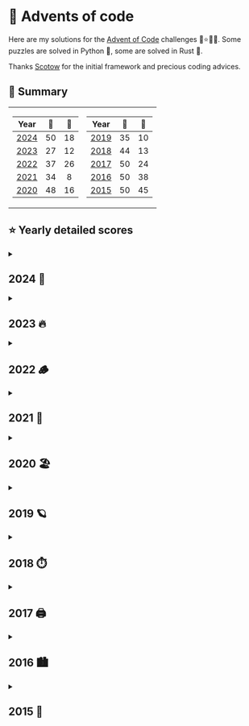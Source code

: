 # 🎁 Advents of code

Here are my solutions for the [Advent of Code](https://adventofcode.com) challenges 🎄⭐🎅🏻.
Some puzzles are solved in Python 🐍, some are solved in Rust 🦀.

Thanks [Scotow](https://github.com/scotow) for the initial framework and precious coding advices.

## 🎄 Summary
<table>
<tr VALIGN = TOP>
<td>

Year          |   🐍   |   🦀  |
:---:         | :---:  | :--: |
[2024](#2024) | 50     | 18
[2023](#2023) | 27     | 12
[2022](#2022) | 37     | 26
[2021](#2021) | 34     | 8 
[2020](#2020) | 48     | 16
</td>
<td>

Year           |   🐍   |   🦀  |
:---:          | :----: | :--: |
[2019](#2019) | 35     | 10
[2018](#2018) | 44     | 13
[2017](#2017) | 50     | 24
[2016](#2016) | 50     | 38
[2015](#2015) | 50     | 45
</td>
</tr> 

</table>


## ⭐ Yearly detailed scores

<details>
    <summary> 
    <a id="2024"><h2>2024 🎂</h2></a>
    </summary>

| Day | Title                                                                           | Python                                                                                    | Rust |
| :-: | :-------------------------------------------------------------------------------| :---------------------------------------------------------------------------------------: | :---------------------------------------------------------------------------------------:|
| 01 | [Historian Hysteria      ](events/2024/01/01.md#day-1-historian-hysteria)        | [⭐⭐](https://github.com/baptistecottier/advents-of-code/tree/main/events/2024/01/01.py) | [⭐⭐](https://github.com/baptistecottier/advents-of-code/tree/main/events/2024/01/01.rs) |
| 02 | [Red-Nosed Reports       ](events/2024/02/02.md#day-2-red-nosed-reports)         | [⭐⭐](https://github.com/baptistecottier/advents-of-code/tree/main/events/2024/02/02.py) | [⭐⭐](https://github.com/baptistecottier/advents-of-code/tree/main/events/2024/02/02.rs) |
| 03 | [Mull It Over            ](events/2024/03/03.md#day-3-mull-it-over)              | [⭐⭐](https://github.com/baptistecottier/advents-of-code/tree/main/events/2024/03/03.py) | [⭐⭐](https://github.com/baptistecottier/advents-of-code/tree/main/events/2024/03/03.rs) |
| 04 | [Ceres Search            ](events/2024/04/04.md#day-4-ceres-search)              | [⭐⭐](https://github.com/baptistecottier/advents-of-code/tree/main/events/2024/04/04.py) | [⭐⭐](https://github.com/baptistecottier/advents-of-code/tree/main/events/2024/04/04.rs) |
| 05 | [Print Queue             ](events/2024/05/05.md#day-5-print-queue)               | [⭐⭐](https://github.com/baptistecottier/advents-of-code/tree/main/events/2024/05/05.py) | [⭐⭐](https://github.com/baptistecottier/advents-of-code/tree/main/events/2024/05/05.rs) |
| 06 | [Guard Gallivant         ](events/2024/06/06.md#day-6-guard-gallivant)           | [⭐⭐](https://github.com/baptistecottier/advents-of-code/tree/main/events/2024/06/06.py) |
| 07 | [Bridge Repair           ](events/2024/07/07.md#day-7-bridge-repair)             | [⭐⭐](https://github.com/baptistecottier/advents-of-code/tree/main/events/2024/07/07.py) |
| 08 | [Resonant Collinearity   ](events/2024/08/08.md#day-8-resonant-collinearity)     | [⭐⭐](https://github.com/baptistecottier/advents-of-code/tree/main/events/2024/08/08.py) | [⭐⭐](https://github.com/baptistecottier/advents-of-code/tree/main/events/2024/08/08.rs) |
| 09 | [Disk Fragmenter         ](events/2024/09/09.md#day-9-disk-fragmenter)           | [⭐⭐](https://github.com/baptistecottier/advents-of-code/tree/main/events/2024/09/09.py) |
| 10 | [Hoof It                 ](events/2024/10/10.md#day-10-hoof-it)                  | [⭐⭐](https://github.com/baptistecottier/advents-of-code/tree/main/events/2024/10/10.py) |
| 11 | [Plutonian Pebbles       ](events/2024/11/11.md#day-11-plutonian-pebbles)        | [⭐⭐](https://github.com/baptistecottier/advents-of-code/tree/main/events/2024/11/11.py) | [⭐⭐](https://github.com/baptistecottier/advents-of-code/tree/main/events/2024/11/11.rs) |
| 12 | [Garden Groups           ](events/2024/12/12.md#day-12-garden-groups)            | [⭐⭐](https://github.com/baptistecottier/advents-of-code/tree/main/events/2024/12/12.py) |
| 13 | [Claw Contrapion         ](events/2024/13/13.md#day-13-claw-contraption)         | [⭐⭐](https://github.com/baptistecottier/advents-of-code/tree/main/events/2024/13/13.py) | [⭐⭐](https://github.com/baptistecottier/advents-of-code/tree/main/events/2024/13/13.rs) |
| 14 | [Restroom Redoubt        ](events/2024/14/14.md#day-14-restroom-redoubt)         | [⭐⭐](https://github.com/baptistecottier/advents-of-code/tree/main/events/2024/14/14.py) | [⭐⭐](https://github.com/baptistecottier/advents-of-code/tree/main/events/2024/14/14.rs) |
| 15 | [Warehouse Woes          ](events/2024/15/15.md#day-15-warehouse-woes)           | [⭐⭐](https://github.com/baptistecottier/advents-of-code/tree/main/events/2024/15/15.py) |
| 16 | [Reindeer Maze           ](events/2024/16/16.md#day-16-reindeer-maze)            | [⭐⭐](https://github.com/baptistecottier/advents-of-code/tree/main/events/2024/16/16.py) |
| 17 | [Chronospatial Computer  ](events/2024/17/17.md#day-17-chronospatial-computer)   | [⭐⭐](https://github.com/baptistecottier/advents-of-code/tree/main/events/2024/17/17.py) |
| 18 | [RAM Run                 ](events/2024/18/18.md#day-18-ram-run)                  | [⭐⭐](https://github.com/baptistecottier/advents-of-code/tree/main/events/2024/18/18.py) |
| 19 | [Linen Layout            ](events/2024/19/19.md#day-19-linen-layout)             | [⭐⭐](https://github.com/baptistecottier/advents-of-code/tree/main/events/2024/19/19.py) |
| 20 | [Race Condition          ](events/2024/20/20.md#day-20-race-condition)           | [⭐⭐](https://github.com/baptistecottier/advents-of-code/tree/main/events/2024/20/20.py) |
| 21 | [Keypad Conudrum         ](events/2024/21/21.md#day-21-keypad-conundrum)         | [⭐⭐](https://github.com/baptistecottier/advents-of-code/tree/main/events/2024/21/21.py) |
| 22 | [Monkey Market           ](events/2024/22/22.md#day-22-monkey-market)            | [⭐⭐](https://github.com/baptistecottier/advents-of-code/tree/main/events/2024/22/22.py) |
| 23 | [LAN Party               ](events/2024/23/23.md#day-23-lan-party)                | [⭐⭐](https://github.com/baptistecottier/advents-of-code/tree/main/events/2024/23/23.py) |
| 24 | [Crossed Wires           ](events/2024/24/24.md#day-24-crossed-wires)            | [⭐⭐](https://github.com/baptistecottier/advents-of-code/tree/main/events/2024/24/24.py) |
| 25 | [Code Chronicle          ](events/2024/25/25.md#day-25-code-chronicle)           | [⭐⭐](https://github.com/baptistecottier/advents-of-code/tree/main/events/2024/25/25.py) |

</details>

<details>
    <summary> 
    <a id="2023"><h2>2023 🔥 </h2></a>
    </summary>

| Day | Title                                                                                            |                                         Python                                         |                                          Rust                                          |
| :-: | :----------------------------------------------------------------------------------------------- | :------------------------------------------------------------------------------------: | :------------------------------------------------------------------------------------: |
| 01 | [Trebuchet?!                          ](events/2023/01/01.md#day-1-trebuchet)                       | [⭐⭐](https://github.com/baptistecottier/advents-of-code/tree/main/events/2023/01/01.py) | [⭐⭐](https://github.com/baptistecottier/advents-of-code/tree/main/events/2023/01/01.rs) |
| 02 | [Cube Conundrum                       ](events/2023/02/02.md#day-2-cube-conundrum)                  | [⭐⭐](https://github.com/baptistecottier/advents-of-code/tree/main/events/2023/02/02.py) | [⭐⭐](https://github.com/baptistecottier/advents-of-code/tree/main/events/2023/02/02.rs) |
| 03 | [Gear Ratios                          ](events/2023/03/03.md#day-3-gear-ratios)                     | [⭐⭐](https://github.com/baptistecottier/advents-of-code/tree/main/events/2023/03/03.py) |                                                                                        |
| 04 | [Scratchcards                         ](events/2023/04/04.md#day-4-scratchcards)                    | [⭐⭐](https://github.com/baptistecottier/advents-of-code/tree/main/events/2023/04/04.py) | [⭐⭐](https://github.com/baptistecottier/advents-of-code/tree/main/events/2023/04/04.rs) |
| 05 | [If You Give A Seed A Fertilizer&emsp;](events/2023/05/05.md#day-5-if-you-give-a-seed-a-fertilizer) | [⭐⭐](https://github.com/baptistecottier/advents-of-code/tree/main/events/2023/05/05.py) |                                                                                        |
| 06 | [Wait For It                          ](events/2023/06/06.md#day-6-wait-for-it)                     | [⭐⭐](https://github.com/baptistecottier/advents-of-code/tree/main/events/2023/06/06.py) | [⭐⭐](https://github.com/baptistecottier/advents-of-code/tree/main/events/2023/06/06.rs) |
| 07 | [Camel Cards                          ](events/2023/07/07.md#day-7-camel-cards)                     | [⭐⭐](https://github.com/baptistecottier/advents-of-code/tree/main/events/2023/07/07.py) | [⭐⭐](https://github.com/baptistecottier/advents-of-code/tree/main/events/2023/07/07.rs) |
| 08 | [Haunted Wasteland                    ](events/2023/08/08.md#day-8-haunted-wasteland)               | [⭐⭐](https://github.com/baptistecottier/advents-of-code/tree/main/events/2023/08/08.py) |                                                                                        |
| 09 | [Mirage Maintenance                   ](events/2023/09/09.md#day-9-mirage-maintenance)              | [⭐⭐](https://github.com/baptistecottier/advents-of-code/tree/main/events/2023/09/09.py) | [⭐⭐](https://github.com/baptistecottier/advents-of-code/tree/main/events/2023/09/09.rs) |
| 10 | [Pipe Maze                            ](events/2023/10/10.md#day-10-pipe-maze)                      | [⭐⭐](https://github.com/baptistecottier/advents-of-code/tree/main/events/2023/10/10.py) |                                                                                        |
| 11 | [Cosmic Expansion                     ](events/2023/11/11.md#day-11-cosmic-expansion)               | [⭐⭐](https://github.com/baptistecottier/advents-of-code/tree/main/events/2023/11/11.py) |                                                                                        |
| 12 | [Hot Springs                          ](events/2023/12/12.md#day-12-hot-springs)                    | [⭐  ](https://github.com/baptistecottier/advents-of-code/tree/main/events/2023/12/12.py) |                                                                                        |
| 13 | [Point of Incidence                   ](events/2023/13/13.md#day-13-point-of-incidence)             | [⭐⭐](https://github.com/baptistecottier/advents-of-code/tree/main/events/2023/13/13.py) |                                                                                        |
| 14 | [Parabolic Reflector Dish             ](events/2023/14/14.md#day-14-parabolic-reflector-dish)       | [⭐⭐](https://github.com/baptistecottier/advents-of-code/tree/main/events/2023/14/14.py) |                                                                                        |
| 15 | [Lens Library                         ](events/2023/15/15.md#day-15-lens-library)                   | [⭐⭐](https://github.com/baptistecottier/advents-of-code/tree/main/events/2023/15/15.py) | [⭐⭐](https://github.com/baptistecottier/advents-of-code/tree/main/events/2023/15/15.rs) |
| 16 | [The Floor Will Be Lava               ](events/2023/16/16.md#day-16-the-floor-will-be-lava)         | [⭐⭐](https://github.com/baptistecottier/advents-of-code/tree/main/events/2023/16/16.py) |                                                                                        |
| 17 | Clumsy Crucible                                                                                  |                                                                                        |                                                                                        |
| 18 | [Lavaduct Lagoon                      ](events/2023/18/18.md#day-18-lavaduct-lagoon)                | [⭐  ](https://github.com/baptistecottier/advents-of-code/tree/main/events/2023/18/18.py) |                                                                                        |
| 19 | [Aplenty                              ](events/2023/19/19.md#day-19-aplenty)                        | [⭐  ](https://github.com/baptistecottier/advents-of-code/tree/main/events/2023/19/19.py) |                                                                                        |
| 20 | Pulse Propagation                                                                                |                                                                                        |                                                                                        |
| 21 | Step Counter                                                                                     |                                                                                        |                                                                                        |
| 22 | Sand Slabs                                                                                       |                                                                                        |                                                                                        |
| 23 | A Long Walk                                                                                      |                                                                                        |                                                                                        |
| 24 | [Never Tell Me The Odds               ](events/2023/24/24.md#day-24-never-tell-me-the-odds)         | [⭐  ](https://github.com/baptistecottier/advents-of-code/tree/main/events/2023/24/24.py) |                                                                                        |
| 25 | Snowverload                                                                                      |                                                                                        |                                                                                        |

</details>

<details>
    <summary> 
    <a id="2022"><h2>2022 🪵 </h2></a>
    </summary>

| Day | Title                                                                               |                                         Python                                         |                                          Rust                                          |
| :-: | :---------------------------------------------------------------------------------- | :------------------------------------------------------------------------------------: | :------------------------------------------------------------------------------------: |
| 01 | [Calorie Counting            ](events/2022/01/01.md#day-1-calorie-counting)          | [⭐⭐](https://github.com/baptistecottier/advents-of-code/tree/main/events/2022/01/01.py) | [⭐⭐](https://github.com/baptistecottier/advents-of-code/tree/main/events/2022/01/01.rs) |
| 02 | [Rock Paper Scissors         ](events/2022/02/02.md#day-2-rock-paper-scissors)       | [⭐⭐](https://github.com/baptistecottier/advents-of-code/tree/main/events/2022/02/02.py) | [⭐⭐](https://github.com/baptistecottier/advents-of-code/tree/main/events/2022/02/02.rs) |
| 03 | [Rucksack Reorganization     ](events/2022/03/03.md#day-3-rucksack-reorganization)   | [⭐⭐](https://github.com/baptistecottier/advents-of-code/tree/main/events/2022/03/03.py) | [⭐⭐](https://github.com/baptistecottier/advents-of-code/tree/main/events/2022/03/03.rs) |
| 04 | [Camp Cleanup                ](events/2022/04/04.md#day-4-camp-cleanup)              | [⭐⭐](https://github.com/baptistecottier/advents-of-code/tree/main/events/2022/04/04.py) | [⭐⭐](https://github.com/baptistecottier/advents-of-code/tree/main/events/2022/04/04.rs) |
| 05 | [Supply Stacks               ](events/2022/05/05.md#day-5-supply-stacks)             | [⭐⭐](https://github.com/baptistecottier/advents-of-code/tree/main/events/2022/05/05.py) | [⭐⭐](https://github.com/baptistecottier/advents-of-code/tree/main/events/2022/05/05.rs) |
| 06 | [Tuning Trouble              ](events/2022/06/06.md#day-6-tuning-trouble)            | [⭐⭐](https://github.com/baptistecottier/advents-of-code/tree/main/events/2022/06/06.py) | [⭐⭐](https://github.com/baptistecottier/advents-of-code/tree/main/events/2022/06/06.rs) |
| 07 | [No Space Left On Device     ](events/2022/07/07.md#day-7-no-space-left-on-device)   | [⭐⭐](https://github.com/baptistecottier/advents-of-code/tree/main/events/2022/07/07.py) | [⭐⭐](https://github.com/baptistecottier/advents-of-code/tree/main/events/2022/07/07.rs) |
| 08 | [Treetop Tree House          ](events/2022/08/08.md#day-8-treetop-tree-house)        | [⭐⭐](https://github.com/baptistecottier/advents-of-code/tree/main/events/2022/08/08.py) |                                                                                        |
| 09 | [Rope Bridge                 ](events/2022/09/09.md#day-9-rope-bridge)               | [⭐⭐](https://github.com/baptistecottier/advents-of-code/tree/main/events/2022/09/09.py) | [⭐⭐](https://github.com/baptistecottier/advents-of-code/tree/main/events/2022/09/09.rs) |
| 10 | [Cathode-Ray Tube            ](events/2022/10/10.md#day-10-cathode-ray-tube)         | [⭐⭐](https://github.com/baptistecottier/advents-of-code/tree/main/events/2022/10/10.py) | [⭐⭐](https://github.com/baptistecottier/advents-of-code/tree/main/events/2022/10/10.rs) |
| 11 | [Monkey in the Middle        ](events/2022/11/11.md#day-11-monkey-in-the-middle)     | [⭐⭐](https://github.com/baptistecottier/advents-of-code/tree/main/events/2022/11/11.py) | [⭐⭐](https://github.com/baptistecottier/advents-of-code/tree/main/events/2022/11/11.rs) |
| 12 | [Hill Climbing Algorithm     ](events/2022/12/12.md#day-12-hill-climbing-algorithm)  | [⭐⭐](https://github.com/baptistecottier/advents-of-code/tree/main/events/2022/12/12.py) | [⭐⭐](https://github.com/baptistecottier/advents-of-code/tree/main/events/2022/12/12.rs) |
| 13 | [Distress Signal             ](events/2022/13/13.md#day-13-distress-signal)          | [⭐⭐](https://github.com/baptistecottier/advents-of-code/tree/main/events/2022/13/13.py) |                                                                                        |
| 14 | [Regolith Reservoir          ](events/2022/14/14.md#day-14-regolith-reservoir)       | [⭐⭐](https://github.com/baptistecottier/advents-of-code/tree/main/events/2022/14/14.py) | [⭐⭐](https://github.com/baptistecottier/advents-of-code/tree/main/events/2022/14/14.rs) |
| 15 | [Beacon Exclusion Zone       ](events/2022/15/15.md#day-15-beacon-exclusion-zone)    | [⭐⭐](https://github.com/baptistecottier/advents-of-code/tree/main/events/2022/15/15.py) |                                                                                        |
| 16 | Proboscidea Volcanium                                                                |                                                                                        |                                                                                        |
| 17 | Pyroclastic Flow                                                                     |                                                           |                                                                                        |
| 18 | [Boiling Boulders            ](events/2022/18/18.md#day-18-boiling-boulders)         | [⭐  ](https://github.com/baptistecottier/advents-of-code/tree/main/events/2022/18/18.py) |                                                                                        |
| 19 | Not Enough Minerals                                                                  |                                                                                      |                                                                                        |
| 20 | [Grove Positioning System    ](events/2022/20/20.md#day-20-grove-positioning-system) | [⭐⭐](https://github.com/baptistecottier/advents-of-code/tree/main/events/2022/20/20.py) |                                                                                        |
| 21 | [Monkey Math                 ](events/2022/21/21.md#day-21-monkey-math)              | [⭐⭐](https://github.com/baptistecottier/advents-of-code/tree/main/events/2022/21/21.py) |                                                                                        |
| 22 | Monkey Map                                                                           |                                                                                      |                                                                                        |
| 23 | [Unstable Diffusion          ](events/2022/23/23.md#day-23-unstable-diffusion)       | [⭐⭐](https://github.com/baptistecottier/advents-of-code/tree/main/events/2022/23/23.py) |                                                                                        |
| 24 | Blizzard Basin                                                                       |                                                                                      |                                                                                        |
| 25 | [Full of Hot Air             ](events/2022/25/25.md#day-25-full-of-hot-air)          | [⭐  ](https://github.com/baptistecottier/advents-of-code/tree/main/events/2022/25/25.py) |                                                                                        |

</details>

<details>
    <summary> 
    <a id="2021"><h2>2021 🪸</h2></a>
    </summary>

| Day | Title                                                                           |                                         Python                                            |                                          Rust                                          |
| :-: | :------------------------------------------------------------------------------ | :------------------------------------------------------------------------------------:    | :------------------------------------------------------------------------------------: |
| 01 | [Sonar Sweep               ](events/2021/01/01.md#day-1-sonar-sweep)             | [⭐⭐](https://github.com/baptistecottier/advents-of-code/tree/main/events/2021/01/01.py) | [⭐⭐](https://github.com/baptistecottier/advents-of-code/tree/main/events/2021/01/01.rs) |
| 02 | [Dive!                     ](events/2021/02/02.md#day-2-dive)                    | [⭐⭐](https://github.com/baptistecottier/advents-of-code/tree/main/events/2021/02/02.py) | [⭐⭐](https://github.com/baptistecottier/advents-of-code/tree/main/events/2021/02/02.rs) |
| 03 | [Binary Diagnostic         ](events/2021/03/03.md#day-3-binary-diagnostic)       | [⭐⭐](https://github.com/baptistecottier/advents-of-code/tree/main/events/2021/03/03.py) |                                                                                        |
| 04 | [Giant Squid               ](events/2021/04/04.md#day-4-giant-squid)             | [⭐⭐](https://github.com/baptistecottier/advents-of-code/tree/main/events/2021/04/04.py) |                                                                                        |
| 05 | [Hydrothermal Venture      ](events/2021/05/05.md#day-5-hydrothermal-venture)    | [⭐⭐](https://github.com/baptistecottier/advents-of-code/tree/main/events/2021/05/05.py) |                                                                                        |
| 06 | [Lanternfish               ](events/2021/06/06.md#day-6-lanternfish)             | [⭐⭐](https://github.com/baptistecottier/advents-of-code/tree/main/events/2021/06/06.py) | [⭐⭐](https://github.com/baptistecottier/advents-of-code/tree/main/events/2021/06/06.rs) |
| 07 | [The Treachery of Whales   ](events/2021/07/07.md#day-7-the-treachery-of-whales) | [⭐⭐](https://github.com/baptistecottier/advents-of-code/tree/main/events/2021/07/07.py) | [⭐⭐](https://github.com/baptistecottier/advents-of-code/tree/main/events/2021/07/07.rs) |
| 08 | [Seven Segment Search      ](events/2021/08/08.md#day-8-seven-segment-search)    | [⭐⭐](https://github.com/baptistecottier/advents-of-code/tree/main/events/2021/08/08.py) |                                                                                        |
| 09 | [Smoke Basin               ](events/2021/09/09.md#day-9-smoke-basin)             | [⭐⭐](https://github.com/baptistecottier/advents-of-code/tree/main/events/2021/09/09.py) |                                                                                        |
| 10 | [Syntax Scoring            ](events/2021/10/10.md#day-10-syntax-scoring)         | [⭐⭐](https://github.com/baptistecottier/advents-of-code/tree/main/events/2021/10/10.py) |                                                                                        |
| 11 | [Dumbo Octopus             ](events/2021/11/11.md#day-11-dumbo-octopus)          | [⭐⭐](https://github.com/baptistecottier/advents-of-code/tree/main/events/2021/11/11.py) |                                                                                        |
| 12 | [Passage Pathing           ](events/2021/12/12.md#day-12-passage-pathing)        | [⭐⭐](https://github.com/baptistecottier/advents-of-code/tree/main/events/2021/12/12.py) |                                                                                        |
| 13 | [Transparent Origami       ](events/2021/13/13.md#day-13-transparent-origami)    | [⭐⭐](https://github.com/baptistecottier/advents-of-code/tree/main/events/2021/13/13.py) |                                                                                        |
| 14 | [Extended Polymerization   ](events/2021/14/14.md#day-14-extended-polymerization)| [⭐⭐](https://github.com/baptistecottier/advents-of-code/tree/main/events/2021/14/14.py) |                                                                                        |
| 15 | [Chiton                    ](events/2021/15/15.md#day-15-chiton)                 | [⭐⭐](https://github.com/baptistecottier/advents-of-code/tree/main/events/2021/15/15.py) |                                                                                        |
| 16 | Packet Decoder                                                                   |                                                                                           |                                                                                        |
| 17 | [Trick Shot                ](events/2021/17/17.md#day-17-trick-shot)             | [⭐⭐](https://github.com/baptistecottier/advents-of-code/tree/main/events/2021/17/17.py) |                                                                                        |
| 18 | Snailfish                                                                        |                                                                                           |                                                                                        |
| 19 | Beacon Scanner                                                                   |                                                                                           |                                                                                        |
| 20 | Trench Map                                                                       |                                                                                           |                                                                                        |
| 21 | Dirac Dice                                                                       |                                                                                           |                                                                                        |
| 22 | Reactor Reboot                                                                   |                                                                                           |                                                                                        |
| 23 | Amphipod                                                                         |                                                                                           |                                                                                        |
| 24 | Arithmetic Logic Unit                                                            |                                                                                           |                                                                                        |
| 25 | [Sea Cucumber            ](events/2021/25/25.md#day-25-sea-cucumber)             | [⭐⭐](https://github.com/baptistecottier/advents-of-code/tree/main/events/2021/17/17.py)                                                                                       |                                                                                        |

</details>

<details>
    <summary> 
    <a id="2020"><h2> 2020 🏖️</h2></a>
    </summary>

| Day | Title                                                                          |                                         Python                                         |                                          Rust                                          |
| :-: | :----------------------------------------------------------------------------- | :------------------------------------------------------------------------------------: | :------------------------------------------------------------------------------------: |
| 01 | [Report Repair             ](events/2020/01/01.md#day-1-report-repair)            | [⭐⭐](https://github.com/baptistecottier/advents-of-code/tree/main/events/2020/01/01.py) | [⭐⭐](https://github.com/baptistecottier/advents-of-code/tree/main/events/2020/01/01.rs) |
| 02 | [Password Philosophy       ](events/2020/02/02.md#day-2-password-philosophy)      | [⭐⭐](https://github.com/baptistecottier/advents-of-code/tree/main/events/2020/02/02.py) | [⭐⭐](https://github.com/baptistecottier/advents-of-code/tree/main/events/2020/02/02.rs) |
| 03 | [Toboggan Trajectory       ](events/2020/03/03.md#day-3-toboggan-trajectory)      | [⭐⭐](https://github.com/baptistecottier/advents-of-code/tree/main/events/2020/03/03.py) | [⭐⭐](https://github.com/baptistecottier/advents-of-code/tree/main/events/2020/03/03.rs) |
| 04 | [Passport Processing       ](events/2020/04/04.md#day-4-passport-processing)      | [⭐⭐](https://github.com/baptistecottier/advents-of-code/tree/main/events/2020/04/04.py) | [⭐⭐](https://github.com/baptistecottier/advents-of-code/tree/main/events/2020/04/04.rs) |
| 05 | [Binary Boarding           ](events/2020/05/05.md#day-5-binary-boarding)          | [⭐⭐](https://github.com/baptistecottier/advents-of-code/tree/main/events/2020/05/05.py) | [⭐⭐](https://github.com/baptistecottier/advents-of-code/tree/main/events/2020/05/05.rs) |
| 06 | [Custom Customs            ](events/2020/06/06.md#day-6-custom-customs)           | [⭐⭐](https://github.com/baptistecottier/advents-of-code/tree/main/events/2020/06/06.py) | [⭐⭐](https://github.com/baptistecottier/advents-of-code/tree/main/events/2020/06/06.rs) |
| 07 | [Handy Haversacks          ](events/2020/07/07.md#day-7-handy-haversacks)         | [⭐⭐](https://github.com/baptistecottier/advents-of-code/tree/main/events/2020/07/07.py) | [⭐⭐](https://github.com/baptistecottier/advents-of-code/tree/main/events/2020/07/07.rs) |
| 08 | [Handheld Halting          ](events/2020/08/08.md#day-8-handheld-halting)         | [⭐⭐](https://github.com/baptistecottier/advents-of-code/tree/main/events/2020/08/08.py) | [⭐⭐](https://github.com/baptistecottier/advents-of-code/tree/main/events/2020/08/08.rs) |
| 09 | [Encoding Error            ](events/2020/09/09.md#day-9-encoding-error)           | [⭐⭐](https://github.com/baptistecottier/advents-of-code/tree/main/events/2020/09/09.py) |                                                                                        |
| 10 | [Adapter Array             ](events/2020/10/10.md#day-10-adapter-array)           | [⭐⭐](https://github.com/baptistecottier/advents-of-code/tree/main/events/2020/10/10.py) |                                                                                        |
| 11 | [Seating System            ](events/2020/11/11.md#day-11-seating-system)          | [⭐⭐](https://github.com/baptistecottier/advents-of-code/tree/main/events/2020/11/11.py) |                                                                                        |
| 12 | [Rain Risk                 ](events/2020/12/12.md#day-12-rain-risk)               | [⭐⭐](https://github.com/baptistecottier/advents-of-code/tree/main/events/2020/12/12.py) |                                                                                        |
| 13 | [Shuttle Search            ](events/2020/13/13.md#day-13-shuttle-search)          | [⭐⭐](https://github.com/baptistecottier/advents-of-code/tree/main/events/2020/13/13.py) |                                                                                        |
| 14 | [Docking Data              ](events/2020/14/14.md#day-14-docking-data)            | [⭐⭐](https://github.com/baptistecottier/advents-of-code/tree/main/events/2020/14/14.py) |                                                                                        |
| 15 | [Rambunctious Recitation   ](events/2020/15/15.md#day-15-rambunctious-recitation) | [⭐⭐](https://github.com/baptistecottier/advents-of-code/tree/main/events/2020/15/15.py) |                                                                                        |
| 16 | [Ticket Translation        ](events/2020/16/16.md#day-16-ticket-translation)      | [⭐⭐](https://github.com/baptistecottier/advents-of-code/tree/main/events/2020/16/16.py) |                                                                                        |
| 17 | [Conway Cubes              ](events/2020/17/17.md#day-17-conway-cubes)            | [⭐⭐](https://github.com/baptistecottier/advents-of-code/tree/main/events/2020/17/17.py) |                                                                                        |
| 18 | [Operation Order           ](events/2020/18/18.md#day-18-operation-order)         | [⭐⭐](https://github.com/baptistecottier/advents-of-code/tree/main/events/2020/18/18.py) |                                                                                        |
| 19 | [Monster Messages          ](events/2020/19/19.md#day-19-monster-messages)        | [⭐⭐](https://github.com/baptistecottier/advents-of-code/tree/main/events/2020/19/19.py) |                                                                                        |
| 20 | [Jurassic Jigsaw           ](events/2020/20/20.md#day-20-jurassic-jigsaw)         | [⭐ ](https://github.com/baptistecottier/advents-of-code/tree/main/events/2020/20/20.py) |                                                                                        |
| 21 | [Allergen Assessment       ](events/2020/21/21.md#day-21-allergen-assessment)     | [⭐⭐](https://github.com/baptistecottier/advents-of-code/tree/main/events/2020/21/21.py) |                                                                                        |
| 22 | [Crab Combat               ](events/2020/22/22.md#day-22-crab-combat)             | [⭐⭐](https://github.com/baptistecottier/advents-of-code/tree/main/events/2020/22/22.py) |                                                                                        |
| 23 | [Crab Cups                 ](events/2020/23/23.md#day-23-crab-cups)               | [⭐⭐](https://github.com/baptistecottier/advents-of-code/tree/main/events/2020/23/23.py) |                                                                                        |
| 24 | [Lobby Layout              ](events/2020/24/24.md#day-24-lobby-layout)            | [⭐⭐](https://github.com/baptistecottier/advents-of-code/tree/main/events/2020/24/24.py) |                                                                                        |
| 25 | [Combo Breaker             ](events/2020/25/25.md#day-25-combo-breaker)           | [ ⭐](https://github.com/baptistecottier/advents-of-code/tree/main/events/2020/25/25.py) |                                                                                        |

</details>

<details>
    <summary> 
    <a id="2019"><h2> 2019 🪐</h2></a>
    </summary>

| Day | Title                                                                                              |                                         Python                                         |                                          Rust                                          |
| :-: | :------------------------------------------------------------------------------------------------- | :------------------------------------------------------------------------------------: | :------------------------------------------------------------------------------------: |
| 01 | [The Tyranny of the Rocket Equation  ](events/2019/01/01.md#day-1-the-tyranny-of-the-rocket-equation) | [⭐⭐](https://github.com/baptistecottier/advents-of-code/tree/main/events/2019/01/01.py) | [⭐⭐](https://github.com/baptistecottier/advents-of-code/tree/main/events/2019/01/01.rs) |
| 02 | [1202 Program Alarm                  ](events/2019/02/02.md#day-2-1202-program-alarm)                 | [⭐⭐](https://github.com/baptistecottier/advents-of-code/tree/main/events/2019/02/02.py) |                                                                                        |
| 03 | [Crossed Wires                       ](events/2019/03/03.md#day-3-crossed-wires)                      | [⭐⭐](https://github.com/baptistecottier/advents-of-code/tree/main/events/2019/03/03.py) |                                                                                        |
| 04 | [Secure Container                    ](events/2019/04/04.md#day-4-secure-container)                   | [⭐⭐](https://github.com/baptistecottier/advents-of-code/tree/main/events/2019/04/04.py) |                                                                                        |
| 05 | [Sunny with a Chance of Asteroids    ](events/2019/05/05.md#day-5-sunny-with-a-chance-of-asteroids)   | [⭐⭐](https://github.com/baptistecottier/advents-of-code/tree/main/events/2019/05/05.py) |                                                                                        |
| 06 | [Universal Orbit Map                 ](events/2019/06/06.md#day-6-universal-orbit-map)                | [⭐⭐](https://github.com/baptistecottier/advents-of-code/tree/main/events/2019/06/06.py) |                                                                                        |
| 07 | [Amplification Circuit               ](events/2019/07/07.md#day-7-amplification-circuit)              | [⭐⭐](https://github.com/baptistecottier/advents-of-code/tree/main/events/2019/07/07.py) |                                                                                        |
| 08 | [Space Image Format                  ](events/2019/08/08.md#day-8-space-image-format)                 | [⭐⭐](https://github.com/baptistecottier/advents-of-code/tree/main/events/2019/08/08.py) |                                                                                        |
| 09 | [Sensor Boost                        ](events/2019/09/09.md#day-9-sensor-boost)                       | [⭐⭐](https://github.com/baptistecottier/advents-of-code/tree/main/events/2019/09/09.py) |                                                                                        |
| 10 | [Monitoring Station                  ](events/2019/10/10.md#day-10-monitoring-station)                | [⭐⭐](https://github.com/baptistecottier/advents-of-code/tree/main/events/2019/10/10.py) |                                                                                        |
| 11 | [Space Police                        ](events/2019/11/11.md#day-11-space-police)                      | [⭐⭐](https://github.com/baptistecottier/advents-of-code/tree/main/events/2019/11/11.py) |                                                                                        |
| 12 | [The N-Body Problem                  ](events/2019/12/12.md#day-12-the-n-body-problem)                | [⭐⭐](https://github.com/baptistecottier/advents-of-code/tree/main/events/2019/12/12.py) |                                                                                        |
| 13 | [Care Package                        ](events/2019/13/13.md#day-13-care-package)                      | [⭐⭐](https://github.com/baptistecottier/advents-of-code/tree/main/events/2019/13/13.py) |                                                                                        |
| 14 | Space Stoichiometry                                                                                |                                                                                        |                                                                                        |
| 15 | [Oxygen System                       ](events/2019/15/15.md#day-15-oxygen-system)                     | [⭐⭐](https://github.com/baptistecottier/advents-of-code/tree/main/events/2019/15/15.py) |                                                                                        |
| 16 | [Flawed Frequency Transmission       ](events/2019/16/16.md#day-16-flawed-frequency-transmission)     | [⭐⭐](https://github.com/baptistecottier/advents-of-code/tree/main/events/2019/16/16.py) |                                                                                        |
| 17 | [Set and Forget                      ](events/2019/17/17.md#day-17-set-and-forget)                    | [⭐  ](https://github.com/baptistecottier/advents-of-code/tree/main/events/2019/17/17.py) |                                                                                        |
| 18 | Many-Worlds Interpretation                                                                         |                                                                                        |                                                                                        |
| 19 | [Tractor Beam                        ](events/2019/19/19.md#day-19-tractor-beam)                      | [⭐⭐](https://github.com/baptistecottier/advents-of-code/tree/main/events/2019/19/19.py) |                                                                                        |
| 20 | Donut Maze                                                                                         |                                                                                        |                                                                                        |
| 21 | Springdroid Adventure                                                                              |                                                                                        |                                                                                        |
| 22 | [Slam Shuffle                        ](events/2019/22/22.md#day-22-slam-shuffle)                      | [⭐⭐](https://github.com/baptistecottier/advents-of-code/tree/main/events/2019/22/22.py) |                                                                                        |
| 23 | Category Six                                                                                       |                                                                                        |                                                                                        |
| 24 | [Planet of Discord                   ](events/2019/24/24.md#day-24-planet-of-discord)                 | [⭐ ](https://github.com/baptistecottier/advents-of-code/tree/main/events/2019/24/24.py) |                                                                                        |
| 25 | Cryostasis                                                                                         |                                                                                        |                                                                                        |

</details>

<details>
    <summary> 
    <a id="2018"><h2> 2018 ⏱️</h2></a>
    </summary>

| Day | Title                                                                                                   |                                         Python                                         |                                          Rust                                          |
| :-: | :------------------------------------------------------------------------------------------------------ | :------------------------------------------------------------------------------------: | :------------------------------------------------------------------------------------: |
| 01 | [Chronal Calibration                   ](events/2018/01/01.md#day-1-chronal-calibration)                   | [⭐⭐](https://github.com/baptistecottier/advents-of-code/tree/main/events/2018/01/01.py) | [⭐⭐](https://github.com/baptistecottier/advents-of-code/tree/main/events/2018/01/01.rs) |
| 02 | [Inventory Management System           ](events/2018/02/02.md#day-2-inventory-management-system)           | [⭐⭐](https://github.com/baptistecottier/advents-of-code/tree/main/events/2018/02/02.py) | [⭐⭐](https://github.com/baptistecottier/advents-of-code/tree/main/events/2018/02/02.rs) |
| 03 | [No Matter How You Slice It            ](events/2018/03/03.md#day-3-no-matter-how-you-slice-it)            | [⭐⭐](https://github.com/baptistecottier/advents-of-code/tree/main/events/2018/03/03.py) | [⭐⭐](https://github.com/baptistecottier/advents-of-code/tree/main/events/2018/03/03.rs) |
| 04 | [Repose Record                         ](events/2018/04/04.md#day-4-repose-record)                         | [⭐⭐](https://github.com/baptistecottier/advents-of-code/tree/main/events/2018/04/04.py) |                                                                                        |
| 05 | [Alchemical Reduction                  ](events/2018/05/05.md#day-5-alchemical-reduction)                  | [⭐⭐](https://github.com/baptistecottier/advents-of-code/tree/main/events/2018/05/05.py) | [⭐⭐](https://github.com/baptistecottier/advents-of-code/tree/main/events/2018/05/05.rs) |
| 06 | [Chronal Coordinates                   ](events/2018/06/06.md#day-6-chronal-coordinates)                   | [⭐⭐](https://github.com/baptistecottier/advents-of-code/tree/main/events/2018/06/06.py) | [⭐⭐](https://github.com/baptistecottier/advents-of-code/tree/main/events/2018/06/06.rs) |
| 07 | [The Sum of Its Parts                  ](events/2018/07/07.md#day-7-the-sum-of-its-parts)                  | [⭐⭐](https://github.com/baptistecottier/advents-of-code/tree/main/events/2018/07/07.py) |                                                                                        |
| 08 | [Memory Maneuver                       ](events/2018/08/08.md#day-8-memory-maneuver)                       | [⭐⭐](https://github.com/baptistecottier/advents-of-code/tree/main/events/2018/08/08.py) |                                                                                        |
| 09 | [Marble Mania                          ](events/2018/09/09.md#day-9-marble-mania)                          | [⭐⭐](https://github.com/baptistecottier/advents-of-code/tree/main/events/2018/09/09.py) |                                                                                        |
| 10 | [The Stars Align                       ](events/2018/10/10.md#day-10-the-stars-align)                      | [⭐⭐](https://github.com/baptistecottier/advents-of-code/tree/main/events/2018/10/10.py) |                                                                                        |
| 11 | [Chronal Charge                        ](events/2018/11/11.md#day-11-chronal-charge)                       | [⭐⭐](https://github.com/baptistecottier/advents-of-code/tree/main/events/2018/11/11.py) |                                                                                        |
| 12 | [Subterranean Sustainability           ](events/2018/12/12.md#day-12-subterranean-sustainability)          | [⭐⭐](https://github.com/baptistecottier/advents-of-code/tree/main/events/2018/12/12.py) |                                                                                        |
| 13 | [Mine Cart Madness                     ](events/2018/13/13.md#day-13-mine-cart-madness)                    | [⭐⭐](https://github.com/baptistecottier/advents-of-code/tree/main/events/2018/13/13.py) |                                                                                        |
| 14 | [Chocolate Charts                      ](events/2018/14/14.md#day-14-chocolate-charts)                     | [⭐⭐](https://github.com/baptistecottier/advents-of-code/tree/main/events/2018/14/14.py) |                                                                                        |
| 15 | [Beverage Bandits                      ](events/2018/15/15.md#day-15-beverage-bandits)                     | [⭐⭐](https://github.com/baptistecottier/advents-of-code/tree/main/events/2018/15/15.py) |                                                                                     |                                                                                        |
| 16 | [Chronal Classification                ](events/2018/16/16.md#day-16-chronal-classification)               | [⭐⭐](https://github.com/baptistecottier/advents-of-code/tree/main/events/2018/16/16.py) |                                                                                        |
| 17 | Reservoir Research                                                                                      |                                                                                        |                                                                                        |
| 18 | [Settlers of The North Pole            ](events/2018/18/18.md#day-18-settlers-of-the-north-pole)           | [⭐⭐](https://github.com/baptistecottier/advents-of-code/tree/main/events/2018/18/18.py) |                                                                                        |
| 19 | [Go With The Flow                      ](events/2018/19/19.md#day-19-go-with-the-flow)                     | [⭐⭐](https://github.com/baptistecottier/advents-of-code/tree/main/events/2018/19/19.py) |                                                                                        |
| 20 | [A Regular Map                         ](events/2018/20/20.md#day-20-a-regular-map)                        | [⭐⭐](https://github.com/baptistecottier/advents-of-code/tree/main/events/2018/20/20.py) |                                                                                        |
| 21 | [Chronal Conversion                    ](events/2018/21/21.md#day-21-chronal-conversion)                   | [⭐  ](https://github.com/baptistecottier/advents-of-code/tree/main/events/2018/21/21.py) |                                                                                        |
| 22 | [Mode Maze                             ](events/2018/22/22.md#day-22-mode-maze)                            | [⭐⭐](https://github.com/baptistecottier/advents-of-code/tree/main/events/2018/22/22.py) |                                                                                        |
| 23 | [Experimental Emergency Teleportation  ](events/2018/23/23.md#day-23-experimental-emergency-teleportation) | [⭐⭐](https://github.com/baptistecottier/advents-of-code/tree/main/events/2018/23/23.py) |                                                                                        |
| 24 | Immune System Simulator 20XX                                                                            |                                                                                        |                                                                                        |
| 25 | [Four-Dimensional Adventure            ](events/2018/25/25.md#day-25-four-dimensional-adventure)           | [⭐  ](https://github.com/baptistecottier/advents-of-code/tree/main/events/2018/25/25.py) |                                                                                        |

</details>

<details>
    <summary> 
    <a id="2017"><h2> 2017 🖨️</h2></a>
    </summary>

| Day | Title                                                                                                        |                                         Python                                         |                                          Rust                                          |
| :-: | :----------------------------------------------------------------------------------------------------------- | :------------------------------------------------------------------------------------: | :------------------------------------------------------------------------------------: |
| 01 | [Inverse Captcha                           ](events/2017/01/01.md#day-1-inverse-captcha)                        | [⭐⭐](https://github.com/baptistecottier/advents-of-code/tree/main/events/2017/01/01.py) | [⭐⭐](https://github.com/baptistecottier/advents-of-code/tree/main/events/2017/01/01.rs) |
| 02 | [Corruption Checksum                       ](events/2017/02/02.md#day-2-corruption-checksum)                    | [⭐⭐](https://github.com/baptistecottier/advents-of-code/tree/main/events/2017/02/02.py) | [⭐⭐](https://github.com/baptistecottier/advents-of-code/tree/main/events/2017/02/02.rs) |
| 03 | [Spiral Memory                             ](events/2017/03/03.md#day-3-spiral-memory)                          | [⭐⭐](https://github.com/baptistecottier/advents-of-code/tree/main/events/2017/03/03.py) | [⭐⭐](https://github.com/baptistecottier/advents-of-code/tree/main/events/2017/03/03.rs) |
| 04 | [High-Entropy Passphrases                  ](events/2017/04/04.md#day-4-high-entropy-passphrases)               | [⭐⭐](https://github.com/baptistecottier/advents-of-code/tree/main/events/2017/04/04.py) | [⭐⭐](https://github.com/baptistecottier/advents-of-code/tree/main/events/2017/04/04.rs) |
| 05 | [A Maze of Twisty Trampolines, All Alike   ](events/2017/05/05.md#day-5-a-maze-of-twisty-trampolines-all-alike) | [⭐⭐](https://github.com/baptistecottier/advents-of-code/tree/main/events/2017/05/05.py) | [⭐⭐](https://github.com/baptistecottier/advents-of-code/tree/main/events/2017/05/05.rs) |
| 06 | [Memory Reallocation                       ](events/2017/06/06.md#day-6-memory-reallocation)                    | [⭐⭐](https://github.com/baptistecottier/advents-of-code/tree/main/events/2017/06/06.py) | [⭐⭐](https://github.com/baptistecottier/advents-of-code/tree/main/events/2017/06/06.rs) |
| 07 | [Recursive Circus                          ](events/2017/07/07.md#day-7-recursive-circus)                       | [⭐⭐](https://github.com/baptistecottier/advents-of-code/tree/main/events/2017/07/07.py) |                                                                                        |
| 08 | [I Heard You Like Registers                ](events/2017/08/08.md#day-8-i-heard-you-like-registers)             | [⭐⭐](https://github.com/baptistecottier/advents-of-code/tree/main/events/2017/08/08.py) | [⭐⭐](https://github.com/baptistecottier/advents-of-code/tree/main/events/2017/08/08.rs) |
| 09 | [Stream Processing                         ](events/2017/09/09.md#day-9-stream-processing)                      | [⭐⭐](https://github.com/baptistecottier/advents-of-code/tree/main/events/2017/09/09.py) | [⭐⭐](https://github.com/baptistecottier/advents-of-code/tree/main/events/2017/09/09.rs) |
| 10 | [Knot Hash                                 ](events/2017/10/10.md#day-10-knot-hash)                             | [⭐⭐](https://github.com/baptistecottier/advents-of-code/tree/main/events/2017/10/10.py) |                                                                                        |
| 11 | [Hex Ed                                    ](events/2017/11/11.md#day-11-hex-ed)                                | [⭐⭐](https://github.com/baptistecottier/advents-of-code/tree/main/events/2017/11/11.py) | [⭐⭐](https://github.com/baptistecottier/advents-of-code/tree/main/events/2017/11/11.rs) |
| 12 | [Digital Plumber                           ](events/2017/12/12.md#day-12-digital-plumber)                       | [⭐⭐](https://github.com/baptistecottier/advents-of-code/tree/main/events/2017/12/12.py) |                                                                                        |
| 13 | [Packet Scanners                           ](events/2017/13/13.md#day-13-packet-scanners)                       | [⭐⭐](https://github.com/baptistecottier/advents-of-code/tree/main/events/2017/13/13.py) | [⭐⭐](https://github.com/baptistecottier/advents-of-code/tree/main/events/2017/13/13.rs) |
| 14 | [Disk Defragmentation                      ](events/2017/14/14.md#day-14-disk-defragmentation)                  | [⭐⭐](https://github.com/baptistecottier/advents-of-code/tree/main/events/2017/14/14.py) |                                                                                        |
| 15 | [Dueling Generators                        ](events/2017/15/15.md#day-15-dueling-generators)                    | [⭐⭐](https://github.com/baptistecottier/advents-of-code/tree/main/events/2017/15/15.py) | [⭐⭐](https://github.com/baptistecottier/advents-of-code/tree/main/events/2017/15/15.rs) |
| 16 | [Permutation Promenade                     ](events/2017/16/16.md#day-16-permutation-promenade)                 | [⭐⭐](https://github.com/baptistecottier/advents-of-code/tree/main/events/2017/16/16.py) |                                                                                        |
| 17 | [Spinlock                                  ](events/2017/17/17.md#day-17-spinlock)                              | [⭐⭐](https://github.com/baptistecottier/advents-of-code/tree/main/events/2017/17/17.py) | [⭐⭐](https://github.com/baptistecottier/advents-of-code/tree/main/events/2017/17/17.rs) |
| 18 | [Duet                                      ](events/2017/18/18.md#day-18-duet)                                  | [⭐⭐](https://github.com/baptistecottier/advents-of-code/tree/main/events/2017/18/18.py) |                                                                                        |
| 19 | [A Series of Tubes                         ](events/2017/19/19.md#day-19-a-series-of-tubes)                     | [⭐⭐](https://github.com/baptistecottier/advents-of-code/tree/main/events/2017/19/19.py) |                                                                                        |
| 20 | [Particle Swarm                            ](events/2017/20/20.md#day-20-particle-swarm)                        | [⭐⭐](https://github.com/baptistecottier/advents-of-code/tree/main/events/2017/20/20.py) |                                                                                        |
| 21 | [Fractal Art                               ](events/2017/21/21.md#day-21-fractal-art)                           | [⭐⭐](https://github.com/baptistecottier/advents-of-code/tree/main/events/2017/21/21.py) |                                                                                        |
| 22 | [Sporifica Virus                           ](events/2017/22/22.md#day-22-sporifica-virus)                       | [⭐⭐](https://github.com/baptistecottier/advents-of-code/tree/main/events/2017/22/22.py) |                                                                                        |
| 23 | [Coprocessor Conflagration                 ](events/2017/23/23.md#day-23-coprocessor-conflagration)             | [⭐⭐](https://github.com/baptistecottier/advents-of-code/tree/main/events/2017/23/23.py) |                                                                                        |
| 24 | [Electromagnetic Moat                      ](events/2017/24/24.md#day-24-electromagnetic-moat)                  | [⭐⭐](https://github.com/baptistecottier/advents-of-code/tree/main/events/2017/24/24.py) |                                                                                        |
| 25 | [The Halting Problem                       ](events/2017/25/25.md#day-25-the-halting-problem)                   | [⭐⭐](https://github.com/baptistecottier/advents-of-code/tree/main/events/2017/25/25.py) |                                                                                        |

</details>

<details>
    <summary> 
    <a id="2016"><h2>2016 🏙️</h2></a>
    </summary>

| Day | Title                                                                                                     |                                         Python                                         |                                          Rust                                          |
| :-: | :-------------------------------------------------------------------------------------------------------- | :------------------------------------------------------------------------------------: | :------------------------------------------------------------------------------------: |
| 01 | [No Time for a Taxicab                 ](events/2016/01/01.md#day-1-no-time-for-a-taxicab)                   | [⭐⭐](https://github.com/baptistecottier/advents-of-code/tree/main/events/2016/01/01.py) | [⭐⭐](https://github.com/baptistecottier/advents-of-code/tree/main/events/2016/01/01.rs) |
| 02 | [Bathroom Security                     ](events/2016/02/02.md#day-2-bathroom-security)                       | [⭐⭐](https://github.com/baptistecottier/advents-of-code/tree/main/events/2016/02/02.py) | [⭐⭐](https://github.com/baptistecottier/advents-of-code/tree/main/events/2016/02/02.rs) |
| 03 | [Squares With Three Sides              ](events/2016/03/03.md#day-3-squares-with-three-sides)                | [⭐⭐](https://github.com/baptistecottier/advents-of-code/tree/main/events/2016/03/03.py) | [⭐⭐](https://github.com/baptistecottier/advents-of-code/tree/main/events/2016/03/03.rs) |
| 04 | [Security Through Obscurity            ](events/2016/04/04.md#day-4-security-through-obscurity)              | [⭐⭐](https://github.com/baptistecottier/advents-of-code/tree/main/events/2016/04/04.py) | [⭐⭐](https://github.com/baptistecottier/advents-of-code/tree/main/events/2016/04/04.rs) |
| 05 | [How About a Nice Game of Chess?       ](events/2016/05/05.md#day-5-how-about-a-nice-game-of-chess)          | [⭐⭐](https://github.com/baptistecottier/advents-of-code/tree/main/events/2016/05/05.py) | [⭐⭐](https://github.com/baptistecottier/advents-of-code/tree/main/events/2016/05/05.rs) |
| 06 | [Signals and Noise                     ](events/2016/06/06.md#day-6-signals-and-noise)                       | [⭐⭐](https://github.com/baptistecottier/advents-of-code/tree/main/events/2016/06/06.py) | [⭐⭐](https://github.com/baptistecottier/advents-of-code/tree/main/events/2016/06/06.rs) |
| 07 | [Internet Protocol Version 7           ](events/2016/07/07.md#day-7-internet-protocol-version-7)             | [⭐⭐](https://github.com/baptistecottier/advents-of-code/tree/main/events/2016/07/07.py) | [⭐⭐](https://github.com/baptistecottier/advents-of-code/tree/main/events/2016/07/07.rs) |
| 08 | [Two-Factor Authentication             ](events/2016/08/08.md#day-8-two-factor-authentication)               | [⭐⭐](https://github.com/baptistecottier/advents-of-code/tree/main/events/2016/08/08.py) | [⭐⭐](https://github.com/baptistecottier/advents-of-code/tree/main/events/2016/08/08.rs) |
| 09 | [Explosives in Cyberspace              ](events/2016/09/09.md#day-9-explosives-in-cyberspace)                | [⭐⭐](https://github.com/baptistecottier/advents-of-code/tree/main/events/2016/09/09.py) | [⭐⭐](https://github.com/baptistecottier/advents-of-code/tree/main/events/2016/09/09.rs) |
| 10 | [Balance Bots                          ](events/2016/10/10.md#day-10-balance-bots)                           | [⭐⭐](https://github.com/baptistecottier/advents-of-code/tree/main/events/2016/10/10.py) | [⭐⭐](https://github.com/baptistecottier/advents-of-code/tree/main/events/2016/10/10.rs) |
| 11 | [Radioisotope Thermoelectric Generators](events/2016/11/11.md#day-11-radioisotope-thermoelectric-generators) | [⭐⭐](https://github.com/baptistecottier/advents-of-code/tree/main/events/2016/11/11.py) | [⭐⭐](https://github.com/baptistecottier/advents-of-code/tree/main/events/2016/11/11.rs) |
| 12 | [Leonardo&#39;s Monorail               ](events/2016/12/12.md#day-12-leonardos-monorail)                     | [⭐⭐](https://github.com/baptistecottier/advents-of-code/tree/main/events/2016/12/12.py) | [⭐⭐](https://github.com/baptistecottier/advents-of-code/tree/main/events/2016/12/12.rs) |
| 13 | [A Maze of Twisty Little Cubicles      ](events/2016/13/13.md#day-13-a-maze-of-twisty-little-cubicles)       | [⭐⭐](https://github.com/baptistecottier/advents-of-code/tree/main/events/2016/13/13.py) | [⭐⭐](https://github.com/baptistecottier/advents-of-code/tree/main/events/2016/13/13.rs) |
| 14 | [One-Time Pad                          ](events/2016/14/14.md#day-14-one-time-pad)                           | [⭐⭐](https://github.com/baptistecottier/advents-of-code/tree/main/events/2016/14/14.py) | [⭐⭐](https://github.com/baptistecottier/advents-of-code/tree/main/events/2016/14/14.rs) |
| 15 | [Timing is Everything                  ](events/2016/15/15.md#day-15-timing-is-everything)                   | [⭐⭐](https://github.com/baptistecottier/advents-of-code/tree/main/events/2016/15/15.py) | [⭐⭐](https://github.com/baptistecottier/advents-of-code/tree/main/events/2016/15/15.rs) |
| 16 | [Dragon Checksum                       ](events/2016/16/16.md#day-16-dragon-checksum)                        | [⭐⭐](https://github.com/baptistecottier/advents-of-code/tree/main/events/2016/16/16.py) | [⭐⭐](https://github.com/baptistecottier/advents-of-code/tree/main/events/2016/16/16.rs) |
| 17 | [Two Steps Forward                     ](events/2016/17/17.md#day-17-two-steps-forward)                      | [⭐⭐](https://github.com/baptistecottier/advents-of-code/tree/main/events/2016/17/17.py) |                                                                                        |
| 18 | [Like a Rogue                          ](events/2016/18/18.md#day-18-like-a-rogue)                           | [⭐⭐](https://github.com/baptistecottier/advents-of-code/tree/main/events/2016/18/18.py) | [⭐⭐](https://github.com/baptistecottier/advents-of-code/tree/main/events/2016/18/18.rs) |
| 19 | [An Elephant Named Joseph              ](events/2016/19/19.md#day-19-an-elephant-named-joseph)               | [⭐⭐](https://github.com/baptistecottier/advents-of-code/tree/main/events/2016/19/19.py) | [⭐⭐](https://github.com/baptistecottier/advents-of-code/tree/main/events/2016/19/19.rs) |
| 20 | [Firewall Rules                        ](events/2016/20/20.md#day-20-firewall-rules)                         | [⭐⭐](https://github.com/baptistecottier/advents-of-code/tree/main/events/2016/20/20.py) |                                                                                        |
| 21 | [Scrambled Letters and Hash            ](events/2016/21/21.md#day-21-scrambled-letters-and-hash)             | [⭐⭐](https://github.com/baptistecottier/advents-of-code/tree/main/events/2016/21/21.py) |                                                                                        |
| 22 | [Grid Computing                        ](events/2016/22/22.md#day-22-grid-computing)                         | [⭐⭐](https://github.com/baptistecottier/advents-of-code/tree/main/events/2016/22/22.py) |                                                                                        |
| 23 | [Safe Cracking                         ](events/2016/23/23.md#day-23-safe-cracking)                          | [⭐⭐](https://github.com/baptistecottier/advents-of-code/tree/main/events/2016/23/23.py) | [⭐⭐](https://github.com/baptistecottier/advents-of-code/tree/main/events/2016/23/23.rs) |
| 24 | [Air Duct Spelunking                   ](events/2016/24/24.md#day-24-air-duct-spelunking)                    | [⭐⭐](https://github.com/baptistecottier/advents-of-code/tree/main/events/2016/24/24.py) |                                                                                        |
| 25 | [Clock Signal                          ](events/2016/25/25.md#day-25-clock-signal)                           | [⭐⭐](https://github.com/baptistecottier/advents-of-code/tree/main/events/2016/25/25.py) |                                                                                        |

</details>

<details>
    <summary> 
    <a id="2015"><h2>2015 🎄</h2></a>
    </summary>

| Day | Title                                                                                                      |                                         Python                                         |                                          Rust                                          |
| :-: | :--------------------------------------------------------------------------------------------------------- | :------------------------------------------------------------------------------------: | :------------------------------------------------------------------------------------: |
| 01 | [Not Quite Lisp                        ](events/2015/01/01.md#day-1-not-quite-lisp)                           | [⭐⭐](https://github.com/baptistecottier/advents-of-code/tree/main/events/2015/01/01.py) | [⭐⭐](https://github.com/baptistecottier/advents-of-code/tree/main/events/2015/01/01.rs) |
| 02 | [I Was Told There Would Be No Math     ](events/2015/02/02.md#day-2-i-was-told-there-would-be-no-math)        | [⭐⭐](https://github.com/baptistecottier/advents-of-code/tree/main/events/2015/02/02.py) | [⭐⭐](https://github.com/baptistecottier/advents-of-code/tree/main/events/2015/02/02.rs) |
| 03 | [Perfectly Spherical Houses in a Vacuum](events/2015/03/03.md#day-3-perfectly-spherical-houses-in-a-vacuum)   | [⭐⭐](https://github.com/baptistecottier/advents-of-code/tree/main/events/2015/03/03.py) | [⭐⭐](https://github.com/baptistecottier/advents-of-code/tree/main/events/2015/03/03.rs) |
| 04 | [The Ideal Stocking Stuffer            ](events/2015/04/04.md#day-4-the-ideal-stocking-stuffer)               | [⭐⭐](https://github.com/baptistecottier/advents-of-code/tree/main/events/2015/04/04.py) | [⭐⭐](https://github.com/baptistecottier/advents-of-code/tree/main/events/2015/04/04.rs) |
| 05 | [Doesn't He Have Intern-Elves For This?](events/2015/05/05.md#day-5-doesnt-he-have-intern-elves-for-this) | [⭐⭐](https://github.com/baptistecottier/advents-of-code/tree/main/events/2015/05/05.py) | [⭐⭐](https://github.com/baptistecottier/advents-of-code/tree/main/events/2015/05/05.rs) |
| 06 | [Probably a Fire Hazard                ](events/2015/06/06.md#day-6-probably-a-fire-hazard)                   | [⭐⭐](https://github.com/baptistecottier/advents-of-code/tree/main/events/2015/06/06.py) | [⭐⭐](https://github.com/baptistecottier/advents-of-code/tree/main/events/2015/06/06.rs) |
| 07 | [Some Assembly Required                ](events/2015/07/07.md#day-7-some-assembly-required)                   | [⭐⭐](https://github.com/baptistecottier/advents-of-code/tree/main/events/2015/07/07.py) | [⭐⭐](https://github.com/baptistecottier/advents-of-code/tree/main/events/2015/07/07.rs) |
| 08 | [Matchsticks                           ](events/2015/08/08.md#day-8-matchsticks)                              | [⭐⭐](https://github.com/baptistecottier/advents-of-code/tree/main/events/2015/08/08.py) | [⭐⭐](https://github.com/baptistecottier/advents-of-code/tree/main/events/2015/08/08.rs) |
| 09 | [All in a Single Night                 ](events/2015/09/09.md#day-9-all-in-a-single-night)                    | [⭐⭐](https://github.com/baptistecottier/advents-of-code/tree/main/events/2015/09/09.py) | [⭐⭐](https://github.com/baptistecottier/advents-of-code/tree/main/events/2015/09/09.rs) |
| 10 | [Elves Look, Elves Say                 ](events/2015/10/10.md#day-10-elves-look-elves-say)                    | [⭐⭐](https://github.com/baptistecottier/advents-of-code/tree/main/events/2015/10/10.py) | [⭐⭐](https://github.com/baptistecottier/advents-of-code/tree/main/events/2015/10/10.rs) |
| 11 | [Corporate Policy                      ](events/2015/11/11.md#day-11-corporate-policy)                        | [⭐⭐](https://github.com/baptistecottier/advents-of-code/tree/main/events/2015/11/11.py) | [⭐⭐](https://github.com/baptistecottier/advents-of-code/tree/main/events/2015/11/11.rs) |
| 12 | [JSAbacusFramework.io                  ](events/2015/12/12.md#day-12-jsabacusframeworkio)                     | [⭐⭐](https://github.com/baptistecottier/advents-of-code/tree/main/events/2015/12/12.py) | [⭐⭐](https://github.com/baptistecottier/advents-of-code/tree/main/events/2015/12/12.rs) |
| 13 | [Knights of the Dinner Table           ](events/2015/13/13.md#day-13-knights-of-the-dinner-table)             | [⭐⭐](https://github.com/baptistecottier/advents-of-code/tree/main/events/2015/13/13.py) | [⭐⭐](https://github.com/baptistecottier/advents-of-code/tree/main/events/2015/13/13.rs) |
| 14 | [Reindeer Olympics                     ](events/2015/14/14.md#day-14-reindeer-olympics)                       | [⭐⭐](https://github.com/baptistecottier/advents-of-code/tree/main/events/2015/14/14.py) | [⭐⭐](https://github.com/baptistecottier/advents-of-code/tree/main/events/2015/14/14.rs) |
| 15 | [Science for Hungry People             ](events/2015/15/15.md#day-15-science-for-hungry-people)               | [⭐⭐](https://github.com/baptistecottier/advents-of-code/tree/main/events/2015/15/15.py) | [⭐⭐](https://github.com/baptistecottier/advents-of-code/tree/main/events/2015/15/15.rs) |
| 16 | [Aunt Sue                              ](events/2015/16/16.md#day-16-aunt-sue)                                | [⭐⭐](https://github.com/baptistecottier/advents-of-code/tree/main/events/2015/16/16.py) | [⭐⭐](https://github.com/baptistecottier/advents-of-code/tree/main/events/2015/16/16.rs) |
| 17 | [No Such Thing as Too Much             ](events/2015/17/17.md#day-17-no-such-thing-as-too-much)               | [⭐⭐](https://github.com/baptistecottier/advents-of-code/tree/main/events/2015/17/17.py) | [⭐⭐](https://github.com/baptistecottier/advents-of-code/tree/main/events/2015/17/17.rs) |
| 18 | [Like a GIF For Your Yard              ](events/2015/18/18.md#day-18-like-a-gif-for-your-yard)                | [⭐⭐](https://github.com/baptistecottier/advents-of-code/tree/main/events/2015/18/18.py) | [⭐⭐](https://github.com/baptistecottier/advents-of-code/tree/main/events/2015/18/18.rs) |
| 19 | [Medicine for Rudolph                  ](events/2015/19/19.md#day-19-medicine-for-rudolph)                    | [⭐⭐](https://github.com/baptistecottier/advents-of-code/tree/main/events/2015/19/19.py) | [⭐⭐](https://github.com/baptistecottier/advents-of-code/tree/main/events/2015/19/19.rs) |
| 20 | [Infinite Elves and Infinite Houses    ](events/2015/20/20.md#day-20-infinite-elves-and-infinite-houses)      | [⭐⭐](https://github.com/baptistecottier/advents-of-code/tree/main/events/2015/20/20.py) | [⭐⭐](https://github.com/baptistecottier/advents-of-code/tree/main/events/2015/20/20.rs) |
| 21 | [RPG Simulator 20XX                    ](events/2015/21/21.md#day-21-rpg-simulator-20xx)                      | [⭐⭐](https://github.com/baptistecottier/advents-of-code/tree/main/events/2015/21/21.py) | [⭐⭐](https://github.com/baptistecottier/advents-of-code/tree/main/events/2015/21/21.rs) |
| 22 | [Wizard Simulator 20XX                 ](events/2015/22/22.md#day-22-wizard-simulator-20xx)                   | [⭐⭐](https://github.com/baptistecottier/advents-of-code/tree/main/events/2015/22/22.py) |                                                                                        |
| 23 | [Opening the Turing Lock               ](events/2015/23/23.md#day-23-opening-the-turing-lock)                 | [⭐⭐](https://github.com/baptistecottier/advents-of-code/tree/main/events/2015/23/23.py) |                                                                                        |
| 24 | [It Hangs in the Balance               ](events/2015/24/24.md#day-24-it-hangs-in-the-balance)                 | [⭐⭐](https://github.com/baptistecottier/advents-of-code/tree/main/events/2015/24/24.py) | [⭐⭐](https://github.com/baptistecottier/advents-of-code/tree/main/events/2015/24/24.rs) |
| 25 | [Let It Snow                           ](events/2015/25/25.md#day-25-let-it-snow)                             | [⭐⭐](https://github.com/baptistecottier/advents-of-code/tree/main/events/2015/25/25.py) | [⭐  ](https://github.com/baptistecottier/advents-of-code/tree/main/events/2015/25/25.rs) |

</details>
